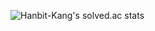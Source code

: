 ![Hanbit-Kang's solved.ac stats](https://github-readme-solvedac.Hanbit-Kang.vercel.app/api/?handle=fchopinof99)

<!--
**Hanbit-Kang/Hanbit-Kang** is a ✨ _special_ ✨ repository because its `README.md` (this file) appears on your GitHub profile.

Here are some ideas to get you started:

- 🔭 I’m currently working on ...
- 🌱 I’m currently learning ...
- 👯 I’m looking to collaborate on ...
- 🤔 I’m looking for help with ...
- 💬 Ask me about ...
- 📫 How to reach me: ...
- 😄 Pronouns: ...
- ⚡ Fun fact: ...
-->
